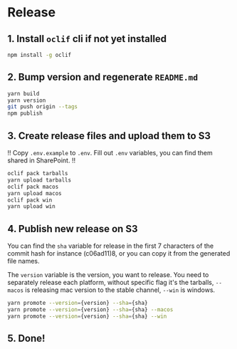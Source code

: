 # Release

## 1. Install `oclif` cli if not yet installed
```bash
npm install -g oclif
```

## 2. Bump version and regenerate `README.md`

```bash
yarn build
yarn version
git push origin --tags
npm publish
```

## 3. Create release files and upload them to S3

!! Copy `.env.example` to `.env`. Fill out `.env` variables, you can find them shared in SharePoint. !!

```bash
oclif pack tarballs
yarn upload tarballs
oclif pack macos
yarn upload macos
oclif pack win
yarn upload win
```

## 4. Publish new release on S3

You can find the `sha` variable for release in the first 7 characters of the commit hash for instance (c06ad11)8, or you
can copy it from the generated file names.

The `version` variable is the version, you want to release. You need to separately release each platform, without
specific flag it's the tarballs, `--macos` is releasing mac version to the stable channel, `--win` is windows.

```bash
yarn promote --version={version} --sha={sha}
yarn promote --version={version} --sha={sha} --macos
yarn promote --version={version} --sha={sha} --win
```
## 5. Done!
